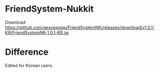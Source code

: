 # FriendSystem-Nukkit
Download: https://github.com/aesoppppp/FriendSystemNK/releases/download/v1.0.1-KR/FriendSystemNK-1.0.1-KR.jar

# Difference
Edited for Korean users.  
